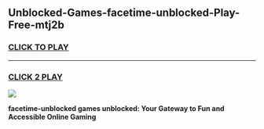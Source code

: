 
## Unblocked-Games-facetime-unblocked-Play-Free-mtj2b
<h3>
<a href="https://premium76.site?title=facetime-unblocked&ref=18A1">CLICK TO PLAY</a></h3>
<hr>

<h3>
<a href="https://premium76.site?title=facetime-unblocked&ref=18A1">CLICK 2 PLAY</a>
  
</h3>

<a href="https://premium76.site?title=facetime-unblocked&ref=18A1"><img src="https://clearcache.store/games.png"></a>


**facetime-unblocked games unblocked: Your Gateway to Fun and Accessible Online Gaming**
